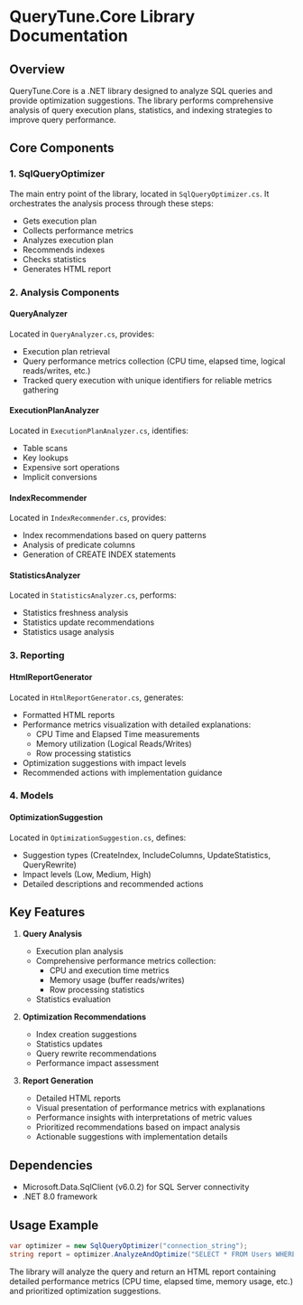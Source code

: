 # QueryTune.Core Library Documentation

## Overview
QueryTune.Core is a .NET library designed to analyze SQL queries and provide optimization suggestions. The library performs comprehensive analysis of query execution plans, statistics, and indexing strategies to improve query performance.

## Core Components

### 1. SqlQueryOptimizer
The main entry point of the library, located in `SqlQueryOptimizer.cs`. It orchestrates the analysis process through these steps:
- Gets execution plan
- Collects performance metrics
- Analyzes execution plan
- Recommends indexes
- Checks statistics
- Generates HTML report

### 2. Analysis Components

#### QueryAnalyzer
Located in `QueryAnalyzer.cs`, provides:
- Execution plan retrieval
- Query performance metrics collection (CPU time, elapsed time, logical reads/writes, etc.)
- Tracked query execution with unique identifiers for reliable metrics gathering

#### ExecutionPlanAnalyzer
Located in `ExecutionPlanAnalyzer.cs`, identifies:
- Table scans
- Key lookups
- Expensive sort operations
- Implicit conversions

#### IndexRecommender
Located in `IndexRecommender.cs`, provides:
- Index recommendations based on query patterns
- Analysis of predicate columns
- Generation of CREATE INDEX statements

#### StatisticsAnalyzer
Located in `StatisticsAnalyzer.cs`, performs:
- Statistics freshness analysis
- Statistics update recommendations
- Statistics usage analysis

### 3. Reporting

#### HtmlReportGenerator
Located in `HtmlReportGenerator.cs`, generates:
- Formatted HTML reports
- Performance metrics visualization with detailed explanations:
  - CPU Time and Elapsed Time measurements
  - Memory utilization (Logical Reads/Writes)
  - Row processing statistics
- Optimization suggestions with impact levels
- Recommended actions with implementation guidance

### 4. Models

#### OptimizationSuggestion
Located in `OptimizationSuggestion.cs`, defines:
- Suggestion types (CreateIndex, IncludeColumns, UpdateStatistics, QueryRewrite)
- Impact levels (Low, Medium, High)
- Detailed descriptions and recommended actions

## Key Features

1. **Query Analysis**
   - Execution plan analysis
   - Comprehensive performance metrics collection:
     - CPU and execution time metrics
     - Memory usage (buffer reads/writes)
     - Row processing statistics
   - Statistics evaluation

2. **Optimization Recommendations**
   - Index creation suggestions
   - Statistics updates
   - Query rewrite recommendations
   - Performance impact assessment

3. **Report Generation**
   - Detailed HTML reports
   - Visual presentation of performance metrics with explanations
   - Performance insights with interpretations of metric values
   - Prioritized recommendations based on impact analysis
   - Actionable suggestions with implementation details

## Dependencies
- Microsoft.Data.SqlClient (v6.0.2) for SQL Server connectivity
- .NET 8.0 framework

## Usage Example

```csharp
var optimizer = new SqlQueryOptimizer("connection_string");
string report = optimizer.AnalyzeAndOptimize("SELECT * FROM Users WHERE LastLoginDate > @date");
```

The library will analyze the query and return an HTML report containing detailed performance metrics (CPU time, elapsed time, memory usage, etc.) and prioritized optimization suggestions.